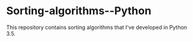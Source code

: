 # Sorting-algorithms--Python
This repository contains sorting algorithms that I've developed in Python 3.5.
